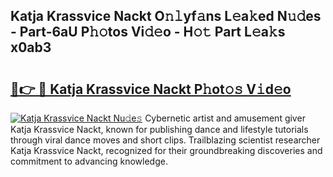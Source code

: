 ## Katja Krassvice Nackt O𝚗𝚕yf𝚊ns L𝚎a𝚔ed N𝚞𝚍es - Part-6aU P𝚑𝚘tos Vi𝚍𝚎o - H𝚘𝚝 Part L𝚎a𝚔s x0ab3

# <h2><a href="http://kfehzt5.oniu.top/?m=Katja+Krassvice+Nackt">🔗👉 🔴 Katja Krassvice Nackt P𝚑ot𝚘𝚜 V𝚒d𝚎o</a></h2>

[![Katja Krassvice Nackt Nu𝚍e𝚜](https://i.imgur.com/0qMVB7G.gif)](http://kfehzt5.oniu.top/?m=Katja+Krassvice+Nackt)
Cybernetic artist and amusement giver Katja Krassvice Nackt, known for publishing dance and lifestyle tutorials through viral dance moves and short clips. Trailblazing scientist researcher Katja Krassvice Nackt, recognized for their groundbreaking discoveries and commitment to advancing knowledge.  
